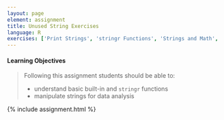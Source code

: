 ```yaml
---
layout: page
element: assignment
title: Unused String Exercises
language: R
exercises: ['Print Strings', 'stringr Functions', 'Strings and Math', 'Long Strings', 'Strings from Data', 'String Data', 'Improve Your Code', 'Split Strings']
---
```


#### Learning Objectives

> Following this assignment students should be able to:
>
> - understand basic built-in and `stringr` functions
> - manipulate strings for data analysis

{% include assignment.html %}
